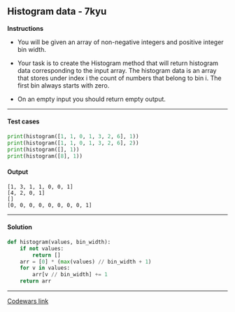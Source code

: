 ## Histogram data - 7kyu

**Instructions**

- You will be given an array of non-negative integers and positive integer bin width.

- Your task is to create the Histogram method that will return histogram data corresponding to the input array. The histogram data is an array that stores under index i the count of numbers that belong to bin i. The first bin always starts with zero.

- On an empty input you should return empty output.

---

#### Test cases

```python
print(histogram([1, 1, 0, 1, 3, 2, 6], 1))
print(histogram([1, 1, 0, 1, 3, 2, 6], 2))
print(histogram([], 1))
print(histogram([8], 1))
```

#### Output
```
[1, 3, 1, 1, 0, 0, 1]
[4, 2, 0, 1]
[]
[0, 0, 0, 0, 0, 0, 0, 0, 1]
```

---

#### Solution

```python
def histogram(values, bin_width):
    if not values:
        return []
    arr = [0] * (max(values) // bin_width + 1)
    for v in values:
        arr[v // bin_width] += 1
    return arr
```

---

[Codewars link](https://www.codewars.com/kata/5704bf9b38428f1446000a9d)
